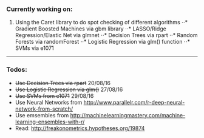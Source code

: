 ### Currently working on:

1. Using the Caret library to do spot checking of different algorithms
⋅⋅* Gradient Boosted Machines via gbm library
⋅⋅* LASSO/Ridge Regression/Elastic Net via glmnet
⋅⋅* Decision Trees via rpart
⋅⋅* Random Forests via randomForest
⋅⋅* Logistic Regression via glm() function
⋅⋅* SVMs via e1071
---

### Todos:
- ~~Use Decision Trees via rpart~~ 20/08/16
- ~~Use Logistic Regression via glm()~~ 27/08/16
- ~~Use SVMs from e1071~~ 29/08/16
- Use Neural Networks from http://www.parallelr.com/r-deep-neural-network-from-scratch/
- Use emsembles from http://machinelearningmastery.com/machine-learning-ensembles-with-r/
- Read: http://freakonometrics.hypotheses.org/19874